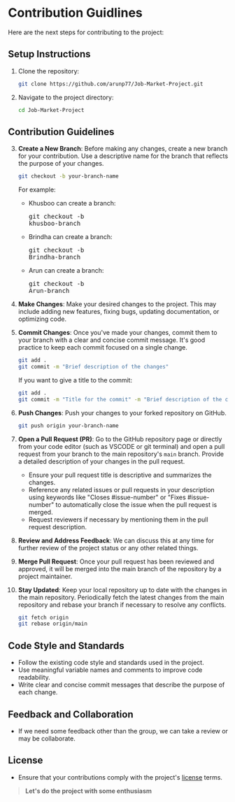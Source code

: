 # Contribution Guidlines

Here are the next steps for contributing to the project:

## Setup Instructions

1. Clone the repository:
   ```bash
   git clone https://github.com/arunp77/Job-Market-Project.git
   ```
2. Navigate to the project directory:
   ```bash
   cd Job-Market-Project
   ```

## Contribution Guidelines

3. **Create a New Branch**: Before making any changes, create a new branch for your contribution. Use a descriptive name for the branch that reflects the purpose of your changes.
   ```bash
   git checkout -b your-branch-name
   ```
   For example:
   - Khusboo can create a branch: <pre>git checkout -b khusboo-branch</pre>
   - Brindha can create a branch: <pre>git checkout -b Brindha-branch</pre>
   - Arun can create a branch: <pre>git checkout -b Arun-branch</pre>

5. **Make Changes**: Make your desired changes to the project. This may include adding new features, fixing bugs, updating documentation, or optimizing code.

6. **Commit Changes**: Once you've made your changes, commit them to your branch with a clear and concise commit message. It's good practice to keep each commit focused on a single change.
   ```bash
   git add .
   git commit -m "Brief description of the changes"
   ```
   If you want to give a title to the commit:
   ```bash
   git add .
   git commit -m "Title for the commit" -m "Brief description of the changes"
   ```

8. **Push Changes**: Push your changes to your forked repository on GitHub.
   ```bash
   git push origin your-branch-name
   ```

9. **Open a Pull Request (PR)**: Go to the GitHub repository page or directly from your code editor (such as VSCODE or git terminal) and open a pull request from your branch to the main repository's `main` branch. Provide a detailed description of your changes in the pull request.
   - Ensure your pull request title is descriptive and summarizes the changes.
   - Reference any related issues or pull requests in your description using keywords like "Closes #issue-number" or "Fixes #issue-number" to automatically close the issue when the pull request is merged.
   - Request reviewers if necessary by mentioning them in the pull request description.

10. **Review and Address Feedback**: We can discuss this at any time for further review of the project status or any other related things.

11. **Merge Pull Request**: Once your pull request has been reviewed and approved, it will be merged into the main branch of the repository by a project maintainer.

12. **Stay Updated**: Keep your local repository up to date with the changes in the main repository. Periodically fetch the latest changes from the main repository and rebase your branch if necessary to resolve any conflicts.
    ```bash
    git fetch origin
    git rebase origin/main
    ```

## Code Style and Standards

- Follow the existing code style and standards used in the project.
- Use meaningful variable names and comments to improve code readability.
- Write clear and concise commit messages that describe the purpose of each change.

## Feedback and Collaboration

- If we need some feedback other than the group, we can take a review or may be collaborate.

## License

- Ensure that your contributions comply with the project's [license](LICENSE) terms.


> **Let's do the project with some enthusiasm**
